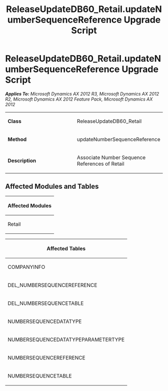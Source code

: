 ﻿---
title: ReleaseUpdateDB60_Retail.updateNumberSequenceReference Upgrade Script
TOCTitle: ReleaseUpdateDB60_Retail.updateNumberSequenceReference Upgrade Script
ms:assetid: 20c652a0-0fd2-dbf6-fd3f-b7d62ac66cda
ms:mtpsurl: https://msdn.microsoft.com/en-us/library/JJ684903(v=AX.60)
ms:contentKeyID: 49707105
ms.date: 05/18/2015
mtps_version: v=AX.60
---

# ReleaseUpdateDB60\_Retail.updateNumberSequenceReference Upgrade Script 


_**Applies To:** Microsoft Dynamics AX 2012 R3, Microsoft Dynamics AX 2012 R2, Microsoft Dynamics AX 2012 Feature Pack, Microsoft Dynamics AX 2012_

<table>
<colgroup>
<col style="width: 50%" />
<col style="width: 50%" />
</colgroup>
<tbody>
<tr class="odd">
<td><p><strong>Class</strong></p></td>
<td><p>ReleaseUpdateDB60_Retail</p></td>
</tr>
<tr class="even">
<td><p><strong>Method</strong></p></td>
<td><p>updateNumberSequenceReference</p></td>
</tr>
<tr class="odd">
<td><p><strong>Description</strong></p></td>
<td><p>Associate Number Sequence References of Retail</p></td>
</tr>
</tbody>
</table>


## Affected Modules and Tables

<table>
<colgroup>
<col style="width: 100%" />
</colgroup>
<thead>
<tr class="header">
<th><p>Affected Modules</p></th>
</tr>
</thead>
<tbody>
<tr class="odd">
<td><p>Retail</p></td>
</tr>
</tbody>
</table>


<table>
<colgroup>
<col style="width: 100%" />
</colgroup>
<thead>
<tr class="header">
<th><p>Affected Tables</p></th>
</tr>
</thead>
<tbody>
<tr class="odd">
<td><p>COMPANYINFO</p></td>
</tr>
<tr class="even">
<td><p>DEL_NUMBERSEQUENCEREFERENCE</p></td>
</tr>
<tr class="odd">
<td><p>DEL_NUMBERSEQUENCETABLE</p></td>
</tr>
<tr class="even">
<td><p>NUMBERSEQUENCEDATATYPE</p></td>
</tr>
<tr class="odd">
<td><p>NUMBERSEQUENCEDATATYPEPARAMETERTYPE</p></td>
</tr>
<tr class="even">
<td><p>NUMBERSEQUENCEREFERENCE</p></td>
</tr>
<tr class="odd">
<td><p>NUMBERSEQUENCETABLE</p></td>
</tr>
</tbody>
</table>

  


